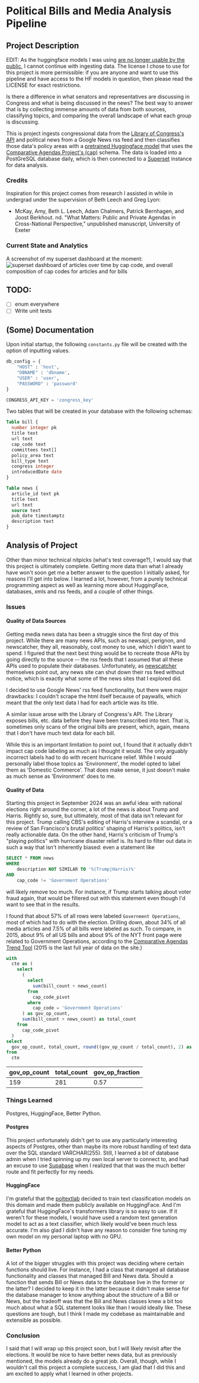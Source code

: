 # Political Bills and Media Analysis Pipeline

## Project Description

EDIT: As the huggingface models I was using [are no longer usable by the public](https://huggingface.co/poltextlab/xlm-roberta-large-english-legislative-cap-v3), I cannot continue with ingesting data. The license I chose to use for this project is more permissible: if you are anyone and want to use this pipeline and have access to the HF models in question, then please read the LICENSE for exact restrictions.

Is there a difference in what senators and representatives are discussing in Congress and what is being discussed in the news? The best way to answer that is by collecting immense amounts of data from both sources, classifying topics, and comparing the overall landscape of what each group is discussing.

This is project ingests congressional data from the [Library of Congress's API]([https://api.data.gov/docs/developer-manual/]) and political news from a Google News rss feed and then classifies those data's policy areas with a [pretrained Huggingface model](https://huggingface.co/poltextlab/xlm-roberta-large-english-legislative-cap-v3) that uses the [Comparative Agendas Project's (cap)](https://www.comparativeagendas.net/us) schema. The data is loaded into a PostGreSQL database daily, which is then connected to a [Superset](https://superset.apache.org/) instance for data analysis.

### Credits
Inspiration for this project comes from research I assisted in while in undergrad under the supervision of Beth Leech and Greg Lyon:

* McKay, Amy, Beth L. Leech, Adam Chalmers, Patrick Bernhagen, and Joost Berkhout. nd. "What Matters: Public and       Private Agendas in Cross-National Perspective," unpublished manuscript, University of Exeter

### Current State and Analytics

A screenshot of my superset dashboard at the moment:
![superset dashboard of articles over time by cap code, and overall composition of cap codes for articles and for bills](images/superset-screenshot.png)

## TODO:

- [ ] enum everywhere
- [ ] Write unit tests

## (Some) Documentation

Upon initial startup, the following `constants.py` file will be created with the option of inputting values.

```python
db_config = {
    "HOST" : 'host',
    "DBNAME" : 'dbname',
    "USER" : 'user',
    "PASSWORD" : 'password' 
}

CONGRESS_API_KEY = 'congress_key'
```

Two tables that will be created in your database with the following schemas:

```sql
Table bill {
  number integer pk
  title text
  url text
  cap_code text
  committees text[]
  policy_area text
  bill_type text
  congress integer 
  introducedDate date
}

Table news {
  article_id text pk
  title text
  url text
  source text
  pub_date timestamptz
  description text
}
```

## Analysis of Project

Other than minor technical nitpicks (what's test coverage?), I would say that this project is ultimately complete. Getting more data than what I already have won't soon get me a better answer to the question I initially asked, for reasons I'll get into below. I learned a lot, however, from a purely technical programming aspect as well as learning more about HuggingFace, databases, xmls and rss feeds, and a couple of other things.

### Issues

#### Quality of Data Sources

Getting media news data has been a struggle since the first day of this project. While there are many news APIs, such as newsapi, perignon, and newscatcher, they all, reasonably, cost money to use, which I didn't want to spend. I figured that the next best thing would be to recreate those APIs by going directly to the source -- the rss feeds that I assumed that all these APIs used to populate their databases. Unfortunately, as [newscatcher](https://www.newscatcherapi.com/blog/top-4-free-and-open-ource-news-api-alternatives) themselves point out, any news site can shut down their rss feed without notice, which is exactly what some of the news sites that I explored did.

I decided to use Google News' rss feed functionality, but there were major drawbacks: I couldn't scrape the html itself because of paywalls, which meant that the only text data I had for each article was its title.

A similar issue arose with the Library of Congress's API. The Library exposes bills, etc. data before they have been transcribed into text. That is, sometimes only scans of the original bills are present, which, again, means that I don't have much text data for each bill.

While this is an important limitation to point out, I found that it actually didn't impact cap code labeling as much as I thought it would. The only arguably incorrect labels had to do with recent hurricane relief. While I would personally label those topics as 'Environment', the model opted to label them as 'Domestic Commerce'. That does make sense, it just doesn't make as much sense as 'Environment' does to me.

#### Quality of Data

Starting this project in September 2024 was an awful idea: with national elections right around the corner, a lot of the news is about Trump and Harris. Rightly so, sure, but ultimately, most of that data isn't relevant for this project. Trump calling CBS's editing of Harris's interview a scandal, or a review of San Francisco's brutal politics' shaping of Harris's politics, isn't really actionable data. On the other hand, Harris's criticism of Trump's "playing politics" with hurricane disaster relief is. Its hard to filter out data in such a way that isn't inherently biased: even a statement like

```sql
SELECT * FROM news
WHERE
    description NOT SIMILAR TO '%(Trump|Harris)%'
AND
    cap_code != 'Government Operations'
```

will likely remove too much. For instance, if Trump starts talking about voter fraud again, that would be filtered out with this statement even though I'd want to see that in the results.

I found that about 57% of all rows were labeled `Government Operations`, most of which had to do with the election. Drilling down, about 34% of all media articles and 7.5% of all bills were labeled as such. To compare, in 2015, about 9% of all US bills and about 9% of the NYT front page were related to Government Operations, according to the [Comparative Agendas Trend Tool](https://www.comparativeagendas.net/tool) (2015 is the last full year of data on the site.)

```sql
with
  cte as (
    select
      (
        select
          sum(bill_count + news_count)
        from
          cap_code_pivot
        where
          cap_code = 'Government Operations'
      ) as gov_op_count,
      sum(bill_count + news_count) as total_count
    from
      cap_code_pivot
  )
select
  gov_op_count, total_count, round((gov_op_count / total_count), 2) as gov_op_fraction
from
  cte
```

| gov_op_count | total_count | gov_op_fraction |
| ------------ | ----------- | --------------- |
| 159          | 281         | 0.57            |

### Things Learned

Postgres, HuggingFace, Better Python.

#### Postgres

This project unfortunately didn't get to use any particularly interesting aspects of Postgres, other than maybe its more robust handling of text data over the SQL standard VARCHAR(255). Still, I learned a bit of database admin when I tried spinning up my own local server to connect to, and had an excuse to use [Supabase](https://supabase.com/) when I realized that that was the much better route and fit perfectly for my needs.


#### HuggingFace

I'm grateful that the [poltextlab](https://poltextlab.com/) decided to train text classification models on this domain and made them publicly available on HuggingFace. And I'm grateful that HuggingFace's transformers library is so easy to use. If it weren't for these models, I would have used a random text generation model to act as a text classifier, which likely would've been much less accurate. I'm also glad I didn't have any reason to consider fine tuning my own model on my personal laptop with no GPU.

#### Better Python

A lot of the bigger struggles with this project was deciding where certain functions should live. For instance, I had a class that managed all database functionality and classes that managed Bill and News data. Should a function that sends Bill or News data to the database live in the former or the latter? I decided to keep it in the latter because it didn't make sense for the database manager to know anything about the structure of a Bill or News, but the tradeoff was that the Bill and News classes knew a bit too much about what a SQL statement looks like than I would ideally like. These questions are tough, but I think I made my codebase as maintainable and extensible as possible.

### Conclusion

I said that I will wrap up this project soon, but I will likely revisit after the elections. It would be nice to have better news data, but as previously mentioned, the models already do a great job. Overall, though, while I wouldn't call this project a complete success, I am glad that I did this and am excited to apply what I learned in other projects.
